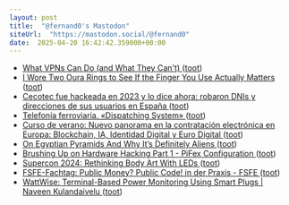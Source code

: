 ```yaml
---
layout: post
title:  "@fernand0's Mastodon"
siteUrl:  "https://mastodon.social/@fernand0"
date:  2025-04-20 16:42:42.359000+00:00
---
```

*  [What VPNs Can Do (and What They Can't) ](https://lifehacker.com/tech/what-vpns-can-cant-d) ([toot](https://mastodon.social/@fernand0/114371288259374875))
*  [I Wore Two Oura Rings to See If the Finger You Use Actually Matters ](https://lifehacker.com/health/which-finger-wear-oura-rin) ([toot](https://mastodon.social/@fernand0/114370896473393874))
*  [Cecotec fue hackeada en 2023 y lo dice ahora: robaron DNIs y direcciones de sus usuarios en España ](https://www.adslzone.net/noticias/seguridad/cecotec-hackeada-dnis-direcciones) ([toot](https://mastodon.social/@fernand0/114370848999152378))
*  [Telefonía ferroviaria. «Dispatching System» ](https://historiatelefonia.com/2025/03/10/telefonia-ferroviaria-dispatching-system) ([toot](https://mastodon.social/@fernand0/114370546823454427))
*  [Curso de verano: Nuevo panorama en la contratación electrónica en Europa: Blockchain, IA, Identidad Digital y Euro Digital ](https://www.millenniumdipr.com/n-764-curso-de-verano-nuevo-panorama-en-la-contratacion-electronica-en-europa-blockchain-ia-identida) ([toot](https://mastodon.social/@fernand0/114370380417730161))
*  [On Egyptian Pyramids And Why It’s Definitely Aliens ](https://hackaday.com/2025/04/01/on-egyptian-pyramids-and-why-its-definitely-aliens) ([toot](https://mastodon.social/@fernand0/114369984604122982))
*  [Brushing Up on Hardware Hacking Part 1 - PiFex Configuration ](https://voidstarsec.com/blog/pifex-pige) ([toot](https://mastodon.social/@fernand0/114369786114227778))
*  [Supercon 2024: Rethinking Body Art With LEDs ](https://hackaday.com/2025/04/02/supercon-2024-rethinking-body-art-with-leds) ([toot](https://mastodon.social/@fernand0/114369480590124209))
*  [FSFE-Fachtag: Public Money? Public Code! in der Praxis - FSFE ](https://fsfe.org/news/2025/news-20250310-01.htm) ([toot](https://mastodon.social/@fernand0/114369278812097843))
*  [WattWise: Terminal-Based Power Monitoring Using Smart Plugs \| Naveen Kulandaivelu ](https://www.naveen.ing/cli-for-smartplugs) ([toot](https://mastodon.social/@fernand0/114367673435931363))

